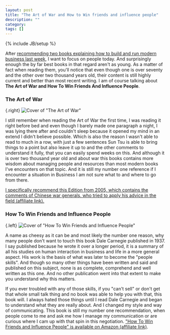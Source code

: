 ```yaml
---
layout: post
title: "The Art of War and How to Win friends and influence people"
description: ""
category: 
tags: []
---
```

{% include JB/setup %}

After [recommending two books explaining how to build and run modern business  last week](/2013/09/04/rework-and-delivering-happiness), I want to focus on people today. And surprisingly enough the by far best books in that regard aren't as young. As a matter of fact when reading them, you'll notice that even though one is over seventy and the other over two thousand years old, their content is still highly current and better than most recent writing. I am of course talking about **The Art of War and How To Win Friends And Influence People**.


### The Art of War
{.right} ![Cover of "The Art of War"](http://ws-eu.amazon-adsystem.com/widgets/q?_encoding=UTF8&ASIN=1590302257&Format=_SL160_&ID=AsinImage&MarketPlace=DE&ServiceVersion=20070822&WS=1&tag=cbe-21)

I still remember when reading the Art of War the first time, I was reading it right before bed and even though I barely made one paragraph a night, I was lying there after and couldn't sleep because it opened my mind in an extend I didn't believe possible. Which is also the reason I wasn't able to read to much in a row, with just a few sentences Sun Tsu is able to bring things to a point but also leave it up to and the other comments to understand it fully, that you can easily spend weeks on this. And although it is over two thousand year old and about war this books contains more wisdom about managing people and resources than most modern books I've encounters on that topic. And it is still my number one reference if I encounter a situation in Business I am not sure what to and where to go from there.

[I specifically recommend this Edition from 2005, which contains the comments of Chinese war generals, who tried to apply his advice in the field (affiliate link).](http://www.amazon.de/gp/product/1590302257/ref=as_li_tf_tl?ie=UTF8&camp=1638&creative=6742&creativeASIN=1590302257&linkCode=as2&tag=cbe-21)

### How To Win Friends and Influence People

{.left} ![Cover of "How To Win Friends and Influence People"](http://ws-eu.amazon-adsystem.com/widgets/q?_encoding=UTF8&ASIN=B003WEAI4E&Format=_SL160_&ID=AsinImage&MarketPlace=DE&ServiceVersion=20070822&WS=1&tag=cbe-21)

A name as cheesy as it can be and most likely the number one reason, why many people don't want to touch this book Dale Carnegie published in 1937. I say published because he wrote it over a longer period, it is a summary of all his studies on human interaction in business and life in a more general aspect. His work is the basis of what was later to become the "people skills". And though so many other things have been written and said and published on this subject, none is as complete, comprehend and well written as this one. And no other publication went into that extent to make you understand why this matters.

If you ever troubled with any of those skills, if you "can't sell" or don't get that whole small talk thing and no book was able to help you with that, this book will. I always hated those things until I read Dale Carnegie and began to understand what they are really about. And I changed my style and way of communicating. This book is still my number one recommendation, when people come to me and ask me how I manage my communication or are curious where I cam up with that spin in this negotiation. ["How To Win Friends and Influence People" is available on Amazon (affiliate link)](http://www.amazon.de/gp/product/B003WEAI4E/ref=as_li_tf_tl?ie=UTF8&camp=1638&creative=6742&creativeASIN=B003WEAI4E&linkCode=as2&tag=cbe-21).
